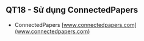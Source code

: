 ## QT18 - Sử dụng ConnectedPapers

- ConnectedPapers [www.connectedpapers.com](www.connectedpapers.com)
